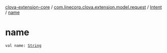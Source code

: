 [clova-extension-core](../../index.md) / [com.linecorp.clova.extension.model.request](../index.md) / [Intent](index.md) / [name](./name.md)

# name

`val name: `[`String`](https://kotlinlang.org/api/latest/jvm/stdlib/kotlin/-string/index.html)